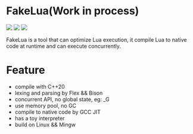 # FakeLua(Work in process)
[<img src="https://img.shields.io/github/license/esrrhs/fakelua">](https://github.com/esrrhs/fakelua)
[<img src="https://img.shields.io/github/languages/top/esrrhs/fakelua">](https://github.com/esrrhs/fakelua)
[<img src="https://img.shields.io/github/actions/workflow/status/esrrhs/fakelua/cmake.yml?branch=master">](https://github.com/esrrhs/fakelua/actions)

FakeLua is a tool that can optimize Lua execution, it compile Lua to native code at runtime and can execute concurrently.

# Feature
* compile with C++20
* lexing and parsing by Flex && Bison
* concurrent API, no global state, eg: _G
* use memory pool, no GC
* compile to native code by GCC JIT
* has a toy interpreter
* build on Linux && Mingw
